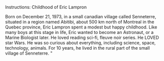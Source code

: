 Instructions: Childhood of Eric Lampron

Born on December 21, 1973, in a small canadian village called Senneterre, situated in a region named Abitibi, about 500 km north of Montreal in the Quebec province, Eric Lampron spent a modest but happy childhood. Like many boys at this stage in life, Eric wanted to become an Astronaut, or a Marine Biologist later. He loved reading sci-fi, fleuve noir series. He LOVED star Wars. He was so curious about everything, including science, space, technology, animals. For 10 years, he lived in the rural part of the small village of Senneterre. "
